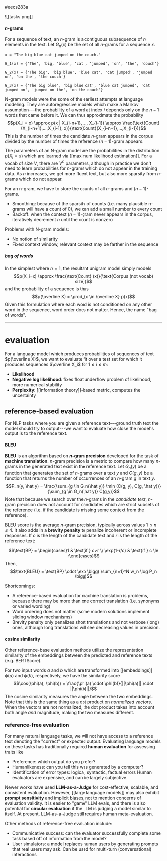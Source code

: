 #eecs283a

![[tasks.png]]

#### $n$-grams
For a sequence of text, an $n$-gram is a contiguous subsequence of $n$ elements in the text. Let $G_n(x)$ be the set of all $n$-grams for a sequence $x$.
```
x = "The big blue cat jumped on the couch."

G_1(x) = {'The', 'big, 'blue', 'cat', 'jumped', 'on', 'the', 'couch'}

G_2(x) = {'The big', 'big blue', 'blue cat', 'cat jumped', 'jumped on', 'on the', 'the couch'}

G_3(x) = {'The big blue', 'big blue cat', 'blue cat jumped', 'cat jumped on', 'jumped on the', 'on the couch'}

```

N-gram models were the some of the earliest attempts at language modeling. They are autoregressive models which make a Markov assumption---the probability of a word at index $i$ depends only on the $n-1$ words that came before it. We can thus approximate the probability 
$$p(X_i = x) \approx p(x | X_{i-n+1}, ..., X_{i-1}) \approx \frac{\text{Count}(X_{i-n+1},...,X_{i-1}, x)}{\text{Count}(X_{i-n+1},...,X_{i-1})}$$
This is the number of times the candidate $n$-gram appears in the corpus divided by the number of times the reference $(n-1)$-gram appears.

The parameters of an N-gram model are the probabilities in the distribution $p(X_i = x)$ which are learned via [[maximum likelihood estimation]]. For a vocab of size $V$, there are $V^n$ parameters, although in practice we don't need to learn probabilities for $n$-grams which do not appear in the training data. As $n$ increases, we get more fluent text, but also more sparsity from $n$-grams which do not appear.

For an n-gram, we have to store the counts of all $n$-grams and $(n-1)$-grams.
- Smoothing: because of the sparsity of counts (i.e. many plausible n-grams will have a count of 0), we can add a small number to every count
- Backoff: when the context $(n-1)$-gram never appears in the corpus, iteratively decrement $n$ until the count is nonzero

Problems with N-gram models:
- No notion of similarity
- Fixed context window, relevant context may be farther in the sequence
##### bag of words
In the simplest where $n=1$, the resultant unigram model simply models
$$p(X_i=x) \approx \frac{\text{Count} (x)}{\text{Corpus (not vocab) size}}$$
and the probability of a sequence is thus
$$p(\overline X) = \prod_{x \in \overline X} p(x)$$
Given this formulation where each word is not conditioned on any other word in the sequence, word order does not matter. Hence, the name "bag of words". 

---
# evaluation

For a language model which produces probabilities of sequences of text $p(\overline X)$, we want to evaluate fit over a test set for which it produces sequences $\overline X_i$ for $1 \le i \le m$:
- **Likelihood**
- **Negative log likelihood**: fixes float underflow problem of likelihood, more numerical stability
- **Perplexity**: [[information theory]]-based metric, computes the uncertainty
## reference-based evaluation
For NLP tasks where you are given a reference text---ground truth text the model should try to output---we want to evaluate how close the model's output is to the reference text.
#### BLEU
**BLEU** is an algorithm based on **$n$-gram precision** developed for the task of **machine translation**. $n$-gram precision is a metric to compare how many $n$-grams in the generated text exist in the reference text. Let $G_n(y)$ be a function that generates the set of $n$-grams over a text $y$ and $C(g, y)$ be a function that returns the number of occurrences of an $n$-gram $g$ in text $y$.
$$P_n(y, \hat y) = \frac{\sum_{g \in G_n(\hat y)} \min (C(g, y), C(g, \hat y))}{\sum_{g \in G_n(\hat y)} C(g,y)}$$
Note that because we search over the $n$-grams in the *candidate text*, $n$-gram precision does not account for candidates which are strict subsets of the reference (i.e. if the candidate is missing some context from the reference).

BLEU score is the average $n$-gram precision, typically across values $1 \le n \le 4$. It also adds in a **brevity penalty** to penalize incoherent or incomplete responses. If $c$ is the length of the candidate text and $r$ is the length of the reference text:

$$\text{BP} = \begin{cases}1 & \text{if } c>r \\ \exp(1-r/c) & \text{if } c \le r\end{cases}$$
Then,
$$\text{BLEU} = \text{BP} \cdot \exp \bigg( \sum_{n=1}^N w_n \log P_n \bigg)$$


Shortcomings:
- A reference-based evaluation for machine translation is problems, because there may be more than one correct translation (i.e. synonyms or varied wording)
- Word ordering does not matter (some modern solutions implement sliding window mechanisms)
- Brevity penalty only penalizes short translations and not verbose (long) ones, although long translations will see decreasing values in precision.

#### cosine similarity
Other reference-base evaluation methods utilize the representation similarity of the embeddings between the predicted and reference texts (e.g. BERTScore). 

For two input words $a$ and $b$ which are transformed into [[embeddings]] $\phi(a)$ and $\phi(b)$, respectively, we have the similarity score
$$\cos(\phi(a), \phi(b)) = \frac{\phi(a) \cdot \phi(b)}{||\phi(a)|| \cdot ||\phi(b)||}$$
The cosine similarity measures the angle between the two embeddings. Note that this is the same thing as a dot product on *normalized vectors*. When the vectors are not normalized, the dot product takes into account both angle *and* magnitude, making the two measures different.

### reference-free evaluation
For many natural language tasks, we will not have access to a reference text denoting the "correct" or expected output. Evaluating language models on these tasks has traditionally required **human evaluation** for assessing traits like
- Preference: which output do you prefer?
- Humanlikeness: can you tell this was generated by a computer?
- Identification of error types: logical, syntactic, factual errors
Human evaluators are expensive, and can be largely subjective. 

Newer works have used **LLM-as-a-Judge** for cost-effective, scalable, and consistent evaluation. However, [[large language models]] may also exhibit **prompt sensitivity** and implicit biases, not to mention concerns of evaluation validity. It is easier to "game" LLM evals, and there is also potential for **circular evaluation** if the LLM is judging a model similar to itself. At present, LLM-as-a-Judge still requires human meta-evaluation.

Other methods of reference-free evaluation include:
- Communicative success: can the evaluator successfully complete some task based off of information from the model?
- User simulators: a model replaces human users by generating prompts that real users may ask. Can be used for multi-turn (conversational) interactions